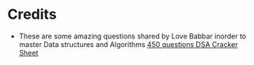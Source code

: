 # Credits

-  These are some amazing questions shared by Love Babbar inorder to master Data structures and Algorithms
   <a href="https://docs.google.com/spreadsheets/d/1c7HzhLWRoXdWCzyeYUeQDZlMHE-LxL_TaZb-LP9cvD4/edit?usp=sharing">450 questions DSA Cracker Sheet</a>


<!-- -  <a href="">geeks for geeks</a> -->
